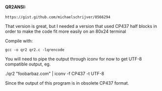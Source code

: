 #### QR2ANSI: 
 

    https://gist.github.com/michaelschrijver/8566294

   That version is great, but I needed a version that used CP437 half blocks 
   in order to make the code fit more easily on an 80x24 terminal 

   Compile with: 

    gcc -o qr2 qr2.c -lqrencode

   You will need to pipe the output through iconv for now to get UTF-8 
   compatible output, eg.

   ./qr2 "foobarbaz.com" | iconv -f CP437 -t UTF-8

   Since the output of this program is in obsolete CP437 format. 

